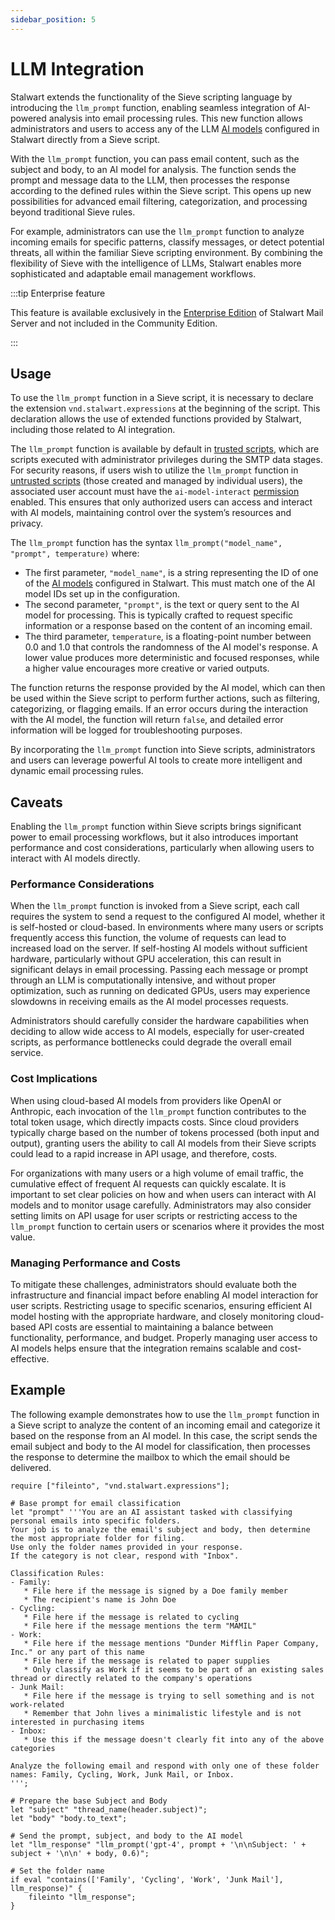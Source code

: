 ```yaml
---
sidebar_position: 5
---
```


# LLM Integration

Stalwart extends the functionality of the Sieve scripting language by introducing the `llm_prompt` function, enabling seamless integration of AI-powered analysis into email processing rules. This new function allows administrators and users to access any of the LLM [AI models](/docs/server/ai-models) configured in Stalwart directly from a Sieve script.

With the `llm_prompt` function, you can pass email content, such as the subject and body, to an AI model for analysis. The function sends the prompt and message data to the LLM, then processes the response according to the defined rules within the Sieve script. This opens up new possibilities for advanced email filtering, categorization, and processing beyond traditional Sieve rules.

For example, administrators can use the `llm_prompt` function to analyze incoming emails for specific patterns, classify messages, or detect potential threats, all within the familiar Sieve scripting environment. By combining the flexibility of Sieve with the intelligence of LLMs, Stalwart enables more sophisticated and adaptable email management workflows.

:::tip Enterprise feature

This feature is available exclusively in the [Enterprise Edition](/docs/server/enterprise) of Stalwart Mail Server and not included in the Community Edition.

:::

## Usage

To use the `llm_prompt` function in a Sieve script, it is necessary to declare the extension `vnd.stalwart.expressions` at the beginning of the script. This declaration allows the use of extended functions provided by Stalwart, including those related to AI integration.

The `llm_prompt` function is available by default in [trusted scripts](/docs/sieve/interpreter/trusted), which are scripts executed with administrator privileges during the SMTP data stages. For security reasons, if users wish to utilize the `llm_prompt` function in[ untrusted scripts](/docs/sieve/interpreter/untrusted) (those created and managed by individual users), the associated user account must have the `ai-model-interact` [permission](/docs/auth/authorization/permissions) enabled. This ensures that only authorized users can access and interact with AI models, maintaining control over the system’s resources and privacy.

The `llm_prompt` function has the syntax `llm_prompt("model_name", "prompt", temperature)` where:

- The first parameter, `"model_name"`, is a string representing the ID of one of the [AI models](/docs/server/ai-models) configured in Stalwart. This must match one of the AI model IDs set up in the configuration.
- The second parameter, `"prompt"`, is the text or query sent to the AI model for processing. This is typically crafted to request specific information or a response based on the content of an incoming email.
- The third parameter, `temperature`, is a floating-point number between 0.0 and 1.0 that controls the randomness of the AI model's response. A lower value produces more deterministic and focused responses, while a higher value encourages more creative or varied outputs.

The function returns the response provided by the AI model, which can then be used within the Sieve script to perform further actions, such as filtering, categorizing, or flagging emails. If an error occurs during the interaction with the AI model, the function will return `false`, and detailed error information will be logged for troubleshooting purposes.

By incorporating the `llm_prompt` function into Sieve scripts, administrators and users can leverage powerful AI tools to create more intelligent and dynamic email processing rules.

## Caveats

Enabling the `llm_prompt` function within Sieve scripts brings significant power to email processing workflows, but it also introduces important performance and cost considerations, particularly when allowing users to interact with AI models directly.

### Performance Considerations

When the `llm_prompt` function is invoked from a Sieve script, each call requires the system to send a request to the configured AI model, whether it is self-hosted or cloud-based. In environments where many users or scripts frequently access this function, the volume of requests can lead to increased load on the server. If self-hosting AI models without sufficient hardware, particularly without GPU acceleration, this can result in significant delays in email processing. Passing each message or prompt through an LLM is computationally intensive, and without proper optimization, such as running on dedicated GPUs, users may experience slowdowns in receiving emails as the AI model processes requests. 

Administrators should carefully consider the hardware capabilities when deciding to allow wide access to AI models, especially for user-created scripts, as performance bottlenecks could degrade the overall email service.

### Cost Implications

When using cloud-based AI models from providers like OpenAI or Anthropic, each invocation of the `llm_prompt` function contributes to the total token usage, which directly impacts costs. Since cloud providers typically charge based on the number of tokens processed (both input and output), granting users the ability to call AI models from their Sieve scripts could lead to a rapid increase in API usage, and therefore, costs. 

For organizations with many users or a high volume of email traffic, the cumulative effect of frequent AI requests can quickly escalate. It is important to set clear policies on how and when users can interact with AI models and to monitor usage carefully. Administrators may also consider setting limits on API usage for user scripts or restricting access to the `llm_prompt` function to certain users or scenarios where it provides the most value.

### Managing Performance and Costs

To mitigate these challenges, administrators should evaluate both the infrastructure and financial impact before enabling AI model interaction for user scripts. Restricting usage to specific scenarios, ensuring efficient AI model hosting with the appropriate hardware, and closely monitoring cloud-based API costs are essential to maintaining a balance between functionality, performance, and budget. Properly managing user access to AI models helps ensure that the integration remains scalable and cost-effective.

## Example

The following example demonstrates how to use the `llm_prompt` function in a Sieve script to analyze the content of an incoming email and categorize it based on the response from an AI model. In this case, the script sends the email subject and body to the AI model for classification, then processes the response to determine the mailbox to which the email should be delivered.

```sieve
require ["fileinto", "vnd.stalwart.expressions"];

# Base prompt for email classification
let "prompt" '''You are an AI assistant tasked with classifying personal emails into specific folders. 
Your job is to analyze the email's subject and body, then determine the most appropriate folder for filing. 
Use only the folder names provided in your response.
If the category is not clear, respond with "Inbox".

Classification Rules:
- Family:
   * File here if the message is signed by a Doe family member
   * The recipient's name is John Doe
- Cycling:
   * File here if the message is related to cycling
   * File here if the message mentions the term "MAMIL"
- Work:
   * File here if the message mentions "Dunder Mifflin Paper Company, Inc." or any part of this name
   * File here if the message is related to paper supplies
   * Only classify as Work if it seems to be part of an existing sales thread or directly related to the company's operations
- Junk Mail:
   * File here if the message is trying to sell something and is not work-related
   * Remember that John lives a minimalistic lifestyle and is not interested in purchasing items
- Inbox:
   * Use this if the message doesn't clearly fit into any of the above categories

Analyze the following email and respond with only one of these folder names: Family, Cycling, Work, Junk Mail, or Inbox.
''';

# Prepare the base Subject and Body
let "subject" "thread_name(header.subject)";
let "body" "body.to_text";

# Send the prompt, subject, and body to the AI model
let "llm_response" "llm_prompt('gpt-4', prompt + '\n\nSubject: ' + subject + '\n\n' + body, 0.6)";

# Set the folder name
if eval "contains(['Family', 'Cycling', 'Work', 'Junk Mail'], llm_response)" {
    fileinto "llm_response";
}

```